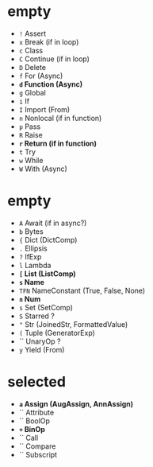 # empty <stmt>

- `!` Assert
- `x` Break (if in loop)
- `c` Class
- `C` Continue (if in loop)
- `D` Delete
- `f` For (Async)
- **`d` Function (Async)**
- `g` Global
- `i` If
- `I` Import (From)
- `n` Nonlocal (if in function)
- `p` Pass
- `R` Raise
- **`r` Return (if in function)**
- `t` Try
- `w` While
- `W` With (Async)

# empty <expr>

- `A` Await (if in async?)
- `b` Bytes
- `{` Dict (DictComp)
- `.` Ellipsis
- `?` IfExp
- `l` Lambda
- **`[` List (ListComp)**
- **`s` Name**
- `TFN` NameConstant (True, False, None)
- **`n` Num**
- `s` Set (SetComp)
- `S` Starred ?
- `"` Str (JoinedStr, FormattedValue)
- `(` Tuple (GeneratorExp)
- `` UnaryOp ?
- `y` Yield (From)

# selected <expr>

- **`a` Assign (AugAssign, AnnAssign)**
- `` Attribute
- `` BoolOp
- **`+` BinOp**
- `` Call
- `` Compare
- `` Subscript
